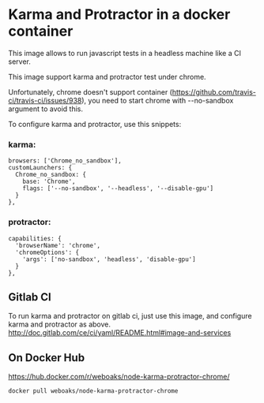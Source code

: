 # Karma and Protractor in a docker container

This image allows to run javascript tests in a headless machine like a CI server.

This image support karma and protractor test under chrome.

Unfortunately, chrome doesn't support container (https://github.com/travis-ci/travis-ci/issues/938), you need to start chrome with --no-sandbox argument to avoid this.

To configure karma and protractor, use this snippets:
### karma:

    browsers: ['Chrome_no_sandbox'],
    customLaunchers: {
      Chrome_no_sandbox: {
        base: 'Chrome',
        flags: ['--no-sandbox', '--headless', '--disable-gpu']
      }
    },

### protractor:

    capabilities: {
      'browserName': 'chrome',
      'chromeOptions': {
        'args': ['no-sandbox', 'headless', 'disable-gpu']
      }
    },

## Gitlab CI

To run karma and protractor on gitlab ci, just use this image, and configure karma and protractor as above.
http://doc.gitlab.com/ce/ci/yaml/README.html#image-and-services

## On Docker Hub
https://hub.docker.com/r/weboaks/node-karma-protractor-chrome/

    docker pull weboaks/node-karma-protractor-chrome
